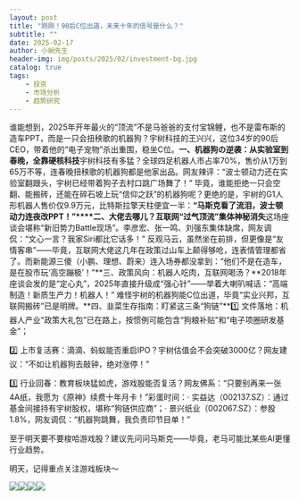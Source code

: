```yaml
---
layout: post
title: "刚刚！90后C位出道，未来十年的信号是什么？"
subtitle: ""
date: 2025-02-17
author: 小豌先生
header-img: img/posts/2025/02/investment-bg.jpg
catalog: true
tags:
    - 投资
    - 市场分析
    - 趋势研究
---
```


谁能想到，2025年开年最火的“顶流”不是马爸爸的支付宝锦鲤，也不是雷布斯的造车PPT，而是一只会扭秧歌的机器狗？宇树科技的王兴兴，这位34岁的90后CEO，带着他的“电子宠物”杀出重围，稳坐C位。**一、机器狗の逆袭：从实验室到春晚，全靠硬核科技**宇树科技有多猛？全球四足机器人市占率70%，售价从1万到65万不等，连春晚扭秧歌的机器狗都是他家出品。网友辣评：“波士顿动力还在实验室翻跟头，宇树已经带着狗子去村口跳广场舞了！” 毕竟，谁能拒绝一只会空翻、能搬砖，还能在碎石坡上玩“信仰之跃”的机器狗呢？更绝的是，宇树的G1人形机器人售价仅9.9万元，比特斯拉擎天柱便宜一半：**“马斯克看了流泪，波士顿动力连夜改PPT！”****二、大佬去哪儿？互联网“过气顶流”集体神秘消失**这场座谈会堪称“新旧势力Battle现场”。李彦宏、张一鸣、刘强东集体缺席，网友调侃：“文心一言？我家Siri都比它话多！” 反观马云，虽然坐在前排，但更像是“友情客串”——毕竟，互联网大佬这几年在政策过山车上颠得够呛，连表情管理都省了。而新能源三傻（小鹏、理想、蔚来）连入场券都没拿到：“他们不是在造车，是在股市玩‘高空蹦极’！”**三、政策风向：机器人吃肉，互联网喝汤？**2018年座谈会发的是“定心丸”，2025年直接升级成“强心针”——举着大喇叭喊话：“高端制造！新质生产力！机器人！” 难怪宇树的机器狗能C位出道，毕竟“实业兴邦，互联网搬砖”已是明牌。**四、韭菜生存指南：盯紧这三条“狗链”**1️⃣ 文件落地：机器人产业“政策大礼包”已在路上，按惯例可能包含“狗粮补贴”和“电子项圈研发基金”；

2️⃣ 上市复活赛：滴滴、蚂蚁能否重启IPO？宇树估值会不会突破3000亿？网友建议：“不如让机器狗去敲钟，绝对涨停！”

3️⃣ 行业回春：教育板块猛如虎，游戏股能否复活？网友佛系：“只要别再来一张4A纸，我愿为《原神》续费十年月卡！”彩蛋时间：· 实益达（002137.SZ）：通过基金间接持有宇树股权，堪称“狗链供应商”；· 景兴纸业（002067.SZ）：参股1.8%，网友调侃：“机器狗跳舞，我负责印节目单！”

至于明天要不要梭哈游戏股？建议先问问马斯克——毕竟，老马可能比某些AI更懂行业趋势。

明天，记得重点关注游戏板块～

![](https://mmbiz.qpic.cn/sz_mmbiz_jpg/https://mmbiz.qpic.cn/sz_mmbiz_jpg/ViaIfpMVXKTTqdRv3JQr6tcRBvTyvNXXdqoFApnonvD94HK72v1tml3Apf15xJuHFEsyUQYXqB2vqCL46fjHxDA/640?wx_fmt=jpeg)![](https://mmbiz.qpic.cn/sz_mmbiz_jpg/https://mmbiz.qpic.cn/sz_mmbiz_jpg/ViaIfpMVXKTTqdRv3JQr6tcRBvTyvNXXdYBBAd6QX2rSjoQpQcksRYFticCS9COPwFDoAkJ7ygichAyLZ0IQLSmUw/640?wx_fmt=jpeg)![](https://mmbiz.qpic.cn/sz_mmbiz_jpg/https://mmbiz.qpic.cn/sz_mmbiz_jpg/ViaIfpMVXKTTqdRv3JQr6tcRBvTyvNXXddaSP1aibQRMjmCufVciamKzcdyvdPRgmPqAT5C84U456G9d59xmvaT8g/640?wx_fmt=jpeg)![](https://mmbiz.qpic.cn/sz_mmbiz_jpg/https://mmbiz.qpic.cn/sz_mmbiz_jpg/ViaIfpMVXKTTqdRv3JQr6tcRBvTyvNXXdE3vVr3ibnicxJicN5RyVv7bWf3hyTFT3H4I9b3SiaaAMXSSAjIPeHnHNJg/640?wx_fmt=jpeg)